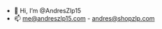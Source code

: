 - 👋 Hi, I’m @AndresZlp15
- 📫 me@andreszlp15.com - andres@shopzlp.com

<!---
AndresZlp15/AndresZlp15 is a ✨ special ✨ repository because its `README.md` (this file) appears on your GitHub profile.
You can click the Preview link to take a look at your changes.
--->
